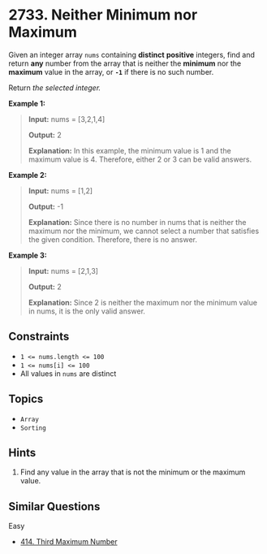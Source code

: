 # 2733. Neither Minimum nor Maximum

Given an integer array `nums` containing **distinct** **positive** integers, find and return **any** number from the array that is neither the **minimum** nor the **maximum** value in the array, or **`-1`** if there is no such number.

Return _the selected integer._

**Example 1:**

> **Input:** nums = \[3,2,1,4\]
>
> **Output:** 2
>
> **Explanation:** In this example, the minimum value is 1 and the maximum value is 4. Therefore, either 2 or 3 can be valid answers.

**Example 2:**

>
> **Input:** nums = \[1,2\]
>
> **Output:** -1
>
> **Explanation:** Since there is no number in nums that is neither the maximum nor the minimum, we cannot select a number that satisfies the given condition. Therefore, there is no answer.

**Example 3:**

>
> **Input:** nums = \[2,1,3\]
>
> **Output:** 2
>
> **Explanation:** Since 2 is neither the maximum nor the minimum value in nums, it is the only valid answer.

## Constraints

* `1 <= nums.length <= 100`
* `1 <= nums[i] <= 100`
* All values in `nums` are distinct

## Topics

* `Array`
* `Sorting`

## Hints

1. Find any value in the array that is not the minimum or the maximum value.

## Similar Questions

Easy

* [414. Third Maximum Number](414_third_maximum_number.md)
